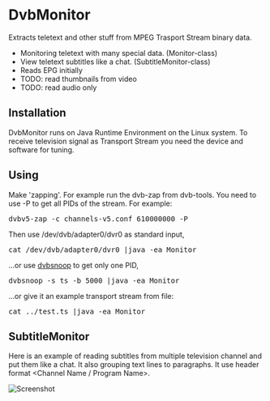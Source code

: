 # DvbMonitor

Extracts teletext and other stuff from MPEG Trasport Stream binary data.

- Monitoring teletext with many special data. (Monitor-class)
- View teletext subtitles like a chat. (SubtitleMonitor-class)
- Reads EPG initially
- TODO: read thumbnails from video
- TODO: read audio only

## Installation

DvbMonitor runs on Java Runtime Environment on the Linux system. To receive television signal as Transport Stream you need the device and software for tuning.

## Using

Make 'zapping'. For example run the dvb-zap from dvb-tools. You need to use -P to get all PIDs of the stream. For example:

<pre>
dvbv5-zap -c channels-v5.conf 610000000 -P 
</pre>

Then use /dev/dvb/adapter0/dvr0 as standard input,

<pre>
cat /dev/dvb/adapter0/dvr0 |java -ea Monitor
</pre>

...or use [dvbsnoop](https://dvbsnoop.sourceforge.net/) to get only one PID,

<pre>
dvbsnoop -s ts -b 5000 |java -ea Monitor
</pre>

...or give it an example transport stream from file:

<pre>
cat ../test.ts |java -ea Monitor
</pre>

## SubtitleMonitor

Here is an example of reading subtitles from multiple television channel and put them like a chat. It also grouping text lines to paragraphs. It use header format <Channel Name / Program Name>.

![Screenshot](https://www.ohjelmakartta.fi/github/screenshot.jpg)
